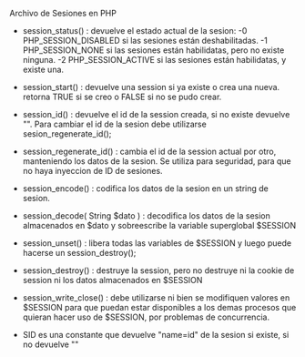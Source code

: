 Archivo de Sesiones en PHP

- session_status() : devuelve el estado actual de la sesion: 
	-0 PHP_SESSION_DISABLED si las sesiones están deshabilitadas.
    -1 PHP_SESSION_NONE si las sesiones están habilidatas, pero no existe ninguna.
    -2 PHP_SESSION_ACTIVE si las sesiones están habilidatas, y existe una.

- session_start() : devuelve una session si ya existe o crea una nueva. retorna TRUE si se creo o FALSE si no se pudo crear.

- session_id() : devuelve el id de la session creada, si no existe devuelve "". Para cambiar el id de la sesion debe utilizarse sesion_regenerate_id();

- session_regenerate_id() : cambia el id de la session actual por otro, manteniendo los datos de la sesion. Se utiliza para seguridad, para que no haya inyeccion de ID de sesiones.

- session_encode() : codifica los datos de la sesion en un string de sesion.

- session_decode( String $dato ) : decodifica los datos de la sesion almacenados en $dato y sobreescribe la variable superglobal $SESSION

- session_unset() : libera todas las variables de $SESSION y luego puede hacerse un session_destroy();

- session_destroy() : destruye la session, pero no destruye ni la cookie de session ni los datos almacenados en $SESSION

- session_write_close() : debe utilizarse ni bien se modifiquen valores en $SESSION para que puedan estar disponibles a los demas procesos que quieran hacer uso de $SESSION, por problemas de concurrencia.

- SID es una constante que devuelve "name=id" de la sesion si existe, si no devuelve ""
